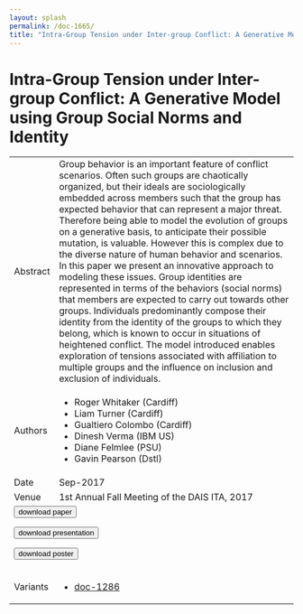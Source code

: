 ```yaml
---
layout: splash
permalink: /doc-1665/
title: "Intra-Group Tension under Inter-group Conflict: A Generative Model using Group Social Norms and Identity"
---
```


# Intra-Group Tension under Inter-group Conflict: A Generative Model using Group Social Norms and Identity

<table>
    <tbody>
    <tr>
        <td>Abstract</td>
        <td>Group behavior is an important feature of conflict scenarios. Often such groups are chaotically organized, but their ideals are sociologically embedded across members such that the group has expected behavior that can represent a major threat. Therefore being able to model the evolution of groups on a generative basis, to anticipate their possible mutation, is valuable. However this is complex due to the diverse nature of human behavior and scenarios. In this paper we present an innovative approach to modeling these issues. Group identities are represented in terms of the behaviors (social norms) that members are expected to carry out towards other groups. Individuals predominantly compose their identity from the identity of the groups to which they belong, which is known to occur in situations of heightened conflict. The model introduced enables exploration of tensions associated with affiliation to multiple groups and the influence on inclusion and exclusion of individuals.</td>
    </tr>
    <tr>
        <td>Authors</td>
        <td>
            <ul>
                <li>Roger Whitaker (Cardiff)</li>
                <li>Liam Turner (Cardiff)</li>
                <li>Gualtiero Colombo (Cardiff)</li>
                <li>Dinesh Verma (IBM US)</li>
                <li>Diane Felmlee (PSU)</li>
                <li>Gavin Pearson (Dstl)</li>
            </ul>
        </td>
    </tr>
    <tr>
        <td>Date</td>
        <td>Sep-2017</td>
    </tr>
    <tr>
        <td>Venue</td>
        <td>1st Annual Fall Meeting of the DAIS ITA, 2017</td>
    </tr>
        <tr>
            <td colspan="2">
                <form method="get" action="https://dais-ita.org/sites/default/files/L_005-paper.pdf">
                    <button type="submit">download paper</button>
                </form>
                <form method="get" action="https://dais-ita.org/sites/default/files/L_005-slides.pdf">
                    <button type="submit">download presentation</button>
                </form>
                <form method="get" action="https://dais-ita.org/sites/default/files/L_005-poster.pdf">
                    <button type="submit">download poster</button>
                </form>
            </td>
        </tr>
        <tr>
            <td>Variants</td>
            <td>
                <ul>
                    <li><a href="${varId}">doc-1286</a></li>
                </ul>
            </td>
        </tr>
    </tbody>
</table>
